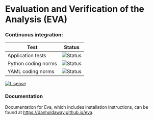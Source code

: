 
# Evaluation and Verification of the Analysis (EVA)

### Continuous integration:

| Test      | Status  |
| --------- | --------|
| Application tests   | ![Status](https://github.com/danholdaway/eva/actions/workflows/eva_tests_application.yml/badge.svg) |
| Python coding norms | ![Status](https://github.com/danholdaway/eva/actions/workflows/python_coding_norms.yml/badge.svg) |
| YAML coding norms   | ![Status](https://github.com/danholdaway/eva/actions/workflows/yaml_coding_norms.yml/badge.svg) |

[![License](https://img.shields.io/badge/License-Apache%202.0-blue.svg)](https://opensource.org/licenses/Apache-2.0)

### Documentation

Documentation for Eva, which includes installation instructions, can be found at
https://danholdaway.github.io/eva.
